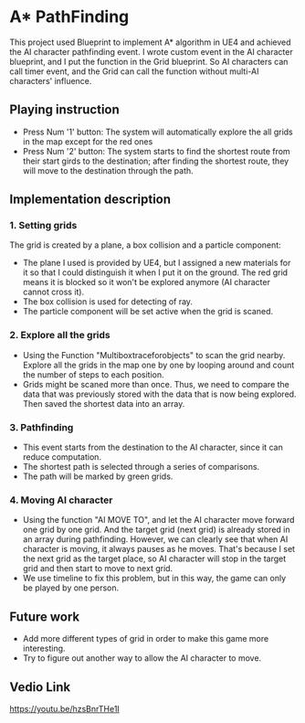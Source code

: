 A* PathFinding
===
This project used Blueprint to implement A* algorithm in UE4 and achieved the AI character pathfinding event. I wrote custom event in the AI character blueprint, and I put the function in the Grid blueprint. So AI characters can call timer event, and the Grid can call the function without multi-AI characters' influence.  

Playing instruction
--
* Press Num '1' button: The system will automatically explore the all grids in the map except for the red ones
* Press Num '2' button: The system starts to find the shortest route from their start girds to the destination; after finding the shortest route, they will move to the destination through the path.

Implementation description
--
### 1. Setting grids
The grid is created by a plane, a box collision and a particle component:
* The plane I used is provided by UE4, but I assigned a new materials for it so that I could distinguish it when I put it on the ground. The red grid means it is blocked so it won't be explored anymore (AI character cannot cross it). 
* The box collision is used for detecting of ray.
* The particle component will be set active when the grid is scaned.

### 2. Explore all the grids
* Using the Function "Multiboxtraceforobjects" to scan the grid nearby. Explore all the grids in the map one by one by looping around and count the number of steps to each position. 
* Grids might be scaned more than once. Thus, we need to compare the data that was previously stored with the data that is now being explored. Then saved the shortest data into an array.

### 3. Pathfinding
* This event starts from the destination to the AI character, since it can reduce computation.
* The shortest path is selected through a series of comparisons.
* The path will be marked by green grids.

### 4. Moving AI character
* Using the function "AI MOVE TO", and let the AI character move forward one grid by one grid. And the target grid (next grid) is already stored in an array during pathfinding. However, we can clearly see that when AI character is moving, it always pauses as he moves. That's because I set the next grid as the target place, so AI character will stop in the target grid and then start to move to next grid.
* We use timeline to fix this problem, but in this way, the game can only be played by one person.

Future work
--
* Add more different types of grid in order to make this game more interesting.
* Try to figure out another way to allow the AI character to move.

Vedio Link
--
https://youtu.be/hzsBnrTHe1I
